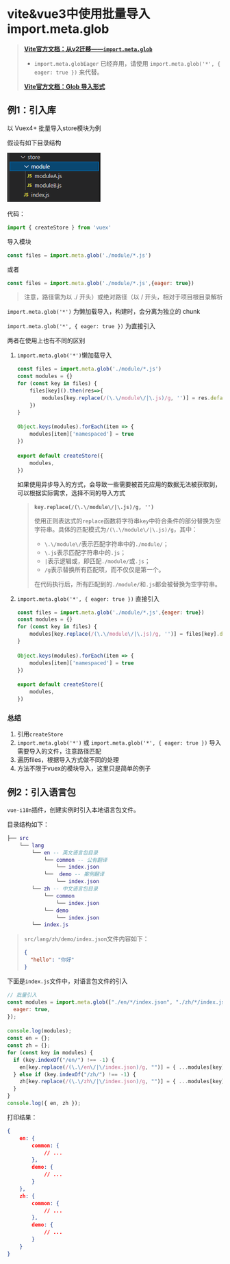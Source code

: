 # vite&vue3中使用批量导入 import.meta.glob

> [**Vite官方文档：从v2迁移——`import.meta.glob`**](https://cn.vitejs.dev/guide/migration-from-v2.html#importmetaglob) 
>
> - `import.meta.globEager` 已经弃用，请使用 `import.meta.glob('*', { eager: true })` 来代替。
>
> [**Vite官方文档：Glob 导入形式**](https://cn.vitejs.dev/guide/features.html#glob-import) 

## 例1：引入库

以 Vuex4+ 批量导入store模块为例

假设有如下目录结构

![在这里插入图片描述](11.1vite&vue3批量导入.assets/20210529174216682.png)

代码：

```js
import { createStore } from 'vuex'
```

导入模块

```js
const files = import.meta.glob('./module/*.js')
```

或者

```js
const files = import.meta.glob('./module/*.js',{eager: true})
```

> 注意，路径需为以 ./ 开头）或绝对路径（以 / 开头，相对于项目根目录解析

`import.meta.glob('*')` 为懒加载导入，构建时，会分离为独立的 chunk

`import.meta.glob('*', { eager: true })` 为直接引入

两者在使用上也有不同的区别

1. `import.meta.glob('*')`懒加载导入

   ```js
   const files = import.meta.glob('./module/*.js')
   const modules = {}
   for (const key in files) {
       files[key]().then(res=>{
           modules[key.replace(/(\.\/module\/|\.js)/g, '')] = res.default
       })
   }
   
   Object.keys(modules).forEach(item => {
       modules[item]['namespaced'] = true
   })
   
   export default createStore({
       modules,
   })
   ```

   如果使用异步导入的方式，会导致一些需要被首先应用的数据无法被获取到，可以根据实际需求，选择不同的导入方式

   > **`key.replace(/(\.\/module\/|\.js)/g, '')`** 
   >
   > 使用正则表达式的`replace`函数将字符串`key`中符合条件的部分替换为空字符串。具体的匹配模式为`/(\.\/module\/|\.js)/g`，其中：
   >
   > - `\.\/module\/`表示匹配字符串中的`./module/`；
   > - `\.js`表示匹配字符串中的`.js`；
   > - `|`表示逻辑或，即匹配`./module/`或`.js`；
   > - `/g`表示替换所有匹配项，而不仅仅是第一个。
   >
   > 在代码执行后，所有匹配到的`./module/`和`.js`都会被替换为空字符串。

2. `import.meta.glob('*', { eager: true })` 直接引入

   ```js
   const files = import.meta.glob('./module/*.js',{eager: true})
   const modules = {}
   for (const key in files) {
       modules[key.replace(/(\.\/module\/|\.js)/g, '')] = files[key].default
   }
   
   Object.keys(modules).forEach(item => {
       modules[item]['namespaced'] = true
   })
   
   export default createStore({
       modules,
   })
   ```


### 总结

1. 引用`createStore`
2. `import.meta.glob('*')` 或 `import.meta.glob('*', { eager: true })` 导入需要导入的文件，注意路径匹配
3. 遍历files，根据导入方式做不同的处理
4. 方法不限于vuex的模块导入，这里只是简单的例子

## 例2：引入语言包

`vue-i18n`插件，创建实例时引入本地语言包文件。

目录结构如下：

```lua
├── src
	└── lang
		└── en -- 英文语言包目录
			└── common -- 公有翻译
				└── index.json 
			└──  demo -- 案例翻译
				└── index.json
		└── zh -- 中文语言包目录
			└── common
				└── index.json
			└── demo
				└── index.json
		└── index.js
```

> `src/lang/zh/demo/index.json`文件内容如下：
>
> ```json
> {
>   "hello": "你好"
> }
> ```

下面是`index.js`文件中，对语言包文件的引入

```js
// 批量引入
const modules = import.meta.glob(["./en/*/index.json", "./zh/*/index.json"], {
  eager: true,
});

console.log(modules);
const en = {};
const zh = {};
for (const key in modules) {
  if (key.indexOf("/en/") !== -1) {
    en[key.replace(/(\.\/en\/|\/index.json)/g, "")] = { ...modules[key] };
  } else if (key.indexOf("/zh/") !== -1) {
    zh[key.replace(/(\.\/zh\/|\/index.json)/g, "")] = { ...modules[key] };
  }
}
console.log({ en, zh });
```

打印结果：

```json
{
    en: {
        common: {
            // ...
        },
        demo: {
            // ...
        }
    },
    zh: {
        common: {
            // ...
        },
        demo: {
            // ...
        }
    }
}
```

